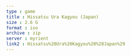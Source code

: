 ```yaml
---
type : game
title : Hissatsu Ura Kagyou (Japan)
size : 2.6 G
format : iso
archive : zip
server : myrient
link2 : Hissatsu%20Ura%20Kagyou%20%28Japan%29
---
```

